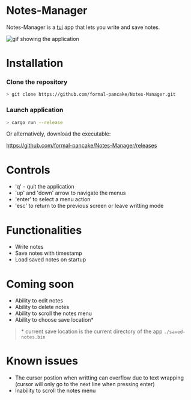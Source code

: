 # Notes-Manager

Notes-Manager is a [tui](https://docs.rs/tui) app that lets you write and save notes.

![gif showing the application](./assets/demo.gif)

# Installation

### Clone the repository

```sh
> git clone https://github.com/formal-pancake/Notes-Manager.git
```

### Launch application

```sh
> cargo run --release
```

Or alternatively, download the executable:

https://github.com/formal-pancake/Notes-Manager/releases

# Controls
 - 'q' - quit the application
 - 'up' and 'down' arrow to navigate the menus
 - 'enter' to select a menu action
 - 'esc' to return to the previous screen or leave writting mode

# Functionalities
 - Write notes
 - Save notes with timestamp
 - Load saved notes on startup

# Coming soon
 - Ability to edit notes
 - Ability to delete notes
 - Ability to scroll the notes menu
 - Ability to choose save location*
> \* current save location is the current directory of the app `./saved-notes.bin`

# Known issues

 - The cursor postion when writting can overflow due to text wrapping (cursor will only go to the next line when pressing enter)
 - Inability to scroll the notes menu
